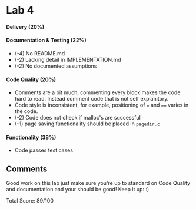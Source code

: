 # Lab 4 
 

#### Delivery (20%)
 
#### Documentation & Testing (22%)
  * (-4) No README.md
  * (-2) Lacking detail in IMPLEMENTATION.md
 *  (-2) No documented assumptions
 
#### Code Quality (20%)
  * Comments are a bit much, commenting every block makes the code hard to read. Instead comment code that is not self explanitory.
  * Code style is inconsistent, for example, positioning of `=` and `==` varies in the code.
  * (-2) Code does not check if malloc's are successful
  * (-1) page saving functionality should be placed in `pagedir.c`

#### Functionality (38%)
  * Code passes test cases

## Comments
Good work on this lab just make sure you're up to standard on Code Quality and documentation and your should be good!
Keep it up: :)

Total Score: 89/100
